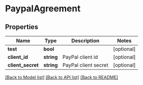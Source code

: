 # PaypalAgreement

## Properties
 Name              | Type       | Description          | Notes      
-------------------|------------|----------------------|------------
 **test**          | **bool**   |                      | [optional] 
 **client_id**     | **string** | PayPal client id     | [optional] 
 **client_secret** | **string** | PayPal client secret | [optional] 

[[Back to Model list]](../../README.md#documentation-for-models) [[Back to API list]](../../README.md#documentation-for-api-endpoints) [[Back to README]](../../README.md)

